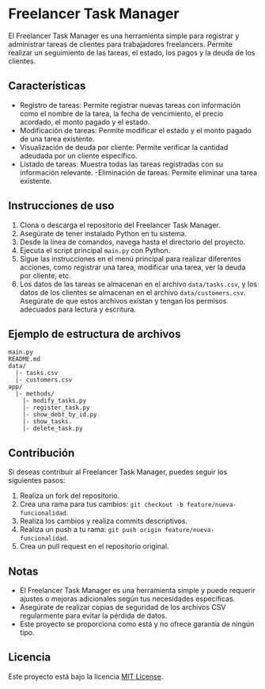 # Freelancer Task Manager

El Freelancer Task Manager es una herramienta simple para registrar y administrar tareas de clientes para trabajadores freelancers. Permite realizar un seguimiento de las tareas, el estado, los pagos y la deuda de los clientes.

## Características

- Registro de tareas: Permite registrar nuevas tareas con información como el nombre de la tarea, la fecha de vencimiento, el precio acordado, el monto pagado y el estado.
- Modificación de tareas: Permite modificar el estado y el monto pagado de una tarea existente.
- Visualización de deuda por cliente: Permite verificar la cantidad adeudada por un cliente específico.
- Listado de tareas: Muestra todas las tareas registradas con su información relevante.
-Eliminación de tareas: Permite eliminar una tarea existente.


## Instrucciones de uso

1. Clona o descarga el repositorio del Freelancer Task Manager.
2. Asegúrate de tener instalado Python en tu sistema.
3. Desde la línea de comandos, navega hasta el directorio del proyecto.
4. Ejecuta el script principal `main.py` con Python.
5. Sigue las instrucciones en el menú principal para realizar diferentes acciones, como registrar una tarea, modificar una tarea, ver la deuda por cliente, etc.
6. Los datos de las tareas se almacenan en el archivo `data/tasks.csv`, y los datos de los clientes se almacenan en el archivo `data/customers.csv`. Asegúrate de que estos archivos existan y tengan los permisos adecuados para lectura y escritura.

## Ejemplo de estructura de archivos

```
main.py
README.md
data/
  |- tasks.csv
  |- customers.csv
app/
  |- methods/
    |- modify_tasks.py
    |- register_task.py
    |- show_debt_by_id.py
    |- show_tasks.
    |- delete_task.py
```

## Contribución

Si deseas contribuir al Freelancer Task Manager, puedes seguir los siguientes pasos:

1. Realiza un fork del repositorio.
2. Crea una rama para tus cambios: `git checkout -b feature/nueva-funcionalidad`.
3. Realiza los cambios y realiza commits descriptivos.
4. Realiza un push a tu rama: `git push origin feature/nueva-funcionalidad`.
5. Crea un pull request en el repositorio original.

## Notas

- El Freelancer Task Manager es una herramienta simple y puede requerir ajustes o mejoras adicionales según tus necesidades específicas.
- Asegúrate de realizar copias de seguridad de los archivos CSV regularmente para evitar la pérdida de datos.
- Este proyecto se proporciona como está y no ofrece garantía de ningún tipo.

## Licencia

Este proyecto está bajo la licencia [MIT License](https://opensource.org/licenses/MIT).